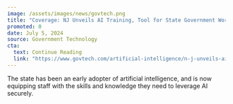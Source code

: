 ```yaml
---
image: /assets/images/news/govtech.png
title: "Coverage: NJ Unveils AI Training, Tool for State Government Workers"
promoted: 0
date: July 5, 2024
source: Government Technology
cta:
  text: Continue Reading
  link: "https://www.govtech.com/artificial-intelligence/n-j-unveils-ai-training-tool-for-state-government-workers"
---
```


The state has been an early adopter of artificial intelligence, and is now equipping staff with the skills and knowledge they need to leverage AI securely.
